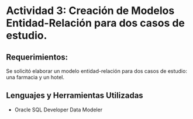 # Actividad 3: Creación de Modelos Entidad-Relación para dos casos de estudio.
## Requerimientos:
Se solicitó elaborar un modelo entidad-relación para dos casos de estudio: una farmacia y un hotel.

## Lenguajes y Herramientas Utilizadas
* Oracle SQL Developer Data Modeler
